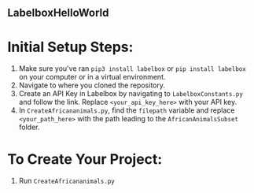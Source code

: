 ## LabelboxHelloWorld

# Initial Setup Steps:

1. Make sure you've ran ``pip3 install labelbox`` or ``pip install labelbox`` on your computer or in a virtual environment.
2. Navigate to where you cloned the repository.
3. Create an API Key in Labelbox by navigating to ``LabelboxConstants.py`` and follow the link. Replace ``<your_api_key_here>`` with your API key.
4. In ``CreateAfricananimals.py``, find the ``filepath`` variable and replace ``<your_path_here>`` with the path leading to the ``AfricanAnimalsSubset`` folder.

# To Create Your Project:

1. Run ``CreateAfricananimals.py``
